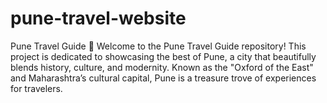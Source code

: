 # pune-travel-website
Pune Travel Guide 🌟 Welcome to the Pune Travel Guide repository! This project is dedicated to showcasing the best of Pune, a city that beautifully blends history, culture, and modernity. Known as the "Oxford of the East" and Maharashtra’s cultural capital, Pune is a treasure trove of experiences for travelers.  
